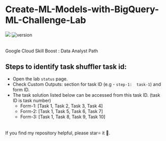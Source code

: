 # Create-ML-Models-with-BigQuery-ML-Challenge-Lab
 ![](https://img.shields.io/circleci/project/github/badges/shields/master)  ![version](https://img.shields.io/badge/version-1.2-blue) 
 ###### 
Google Cloud Skill Boost : Data Analyst Path 


## Steps to identify task shuffler task id:
* Open the lab `status` page.
* Check Custom Outputs: section for task ID (e.g  - `step-1:  task-1`) and form ID.
* The task solution listed below can be accessed from this task ID. (task ID is task number)
    - Form-1: [Task 1, Task 2, Task 3, Task 4]
    - Form-2: [Task 1, Task 5, Task 6, Task 7]
    - Form-3: [Task 1, Task 8, Task 9, Task 10]
 ###### 
If you find my repository helpful, please star⭐ it 🌟.
